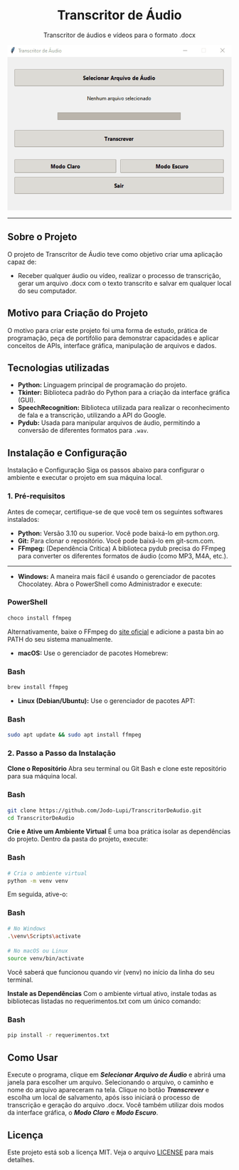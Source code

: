 <div align="center">

<h1>Transcritor de Áudio</h1>

Transcritor de áudios e vídeos para o formato .docx

<img src="/Animação.gif" />

</div>

---

## Sobre o Projeto

O projeto de Transcritor de Áudio teve como objetivo criar uma aplicação capaz de: 
- Receber qualquer áudio ou vídeo, realizar o processo de transcrição, gerar um arquivo .docx com o texto transcrito e salvar em qualquer local do seu computador. 

## Motivo para Criação do Projeto

O motivo para criar este projeto foi uma forma de estudo, prática de programação, peça de portifólio para demonstrar capacidades e aplicar conceitos de APIs, interface gráfica, manipulação de arquivos e dados.

## Tecnologias utilizadas

- **Python:** Linguagem principal de programação do projeto.
- **Tkinter:** Biblioteca padrão do Python para a criação da interface gráfica (GUI).
- **SpeechRecognition:** Biblioteca utilizada para realizar o reconhecimento de fala e a transcrição, utilizando a API do Google.
- **Pydub:** Usada para manipular arquivos de áudio, permitindo a conversão de diferentes formatos para `.wav`.

## Instalação e Configuração

Instalação e Configuração
Siga os passos abaixo para configurar o ambiente e executar o projeto em sua máquina local.

### 1. Pré-requisitos
Antes de começar, certifique-se de que você tem os seguintes softwares instalados:

- **Python:** Versão 3.10 ou superior. Você pode baixá-lo em python.org.
- **Git:** Para clonar o repositório. Você pode baixá-lo em git-scm.com.
- **FFmpeg:** (Dependência Crítica) A biblioteca pydub precisa do FFmpeg para converter os diferentes formatos de áudio (como MP3, M4A, etc.).

---

- **Windows:**
    A maneira mais fácil é usando o gerenciador de pacotes Chocolatey. Abra o PowerShell como Administrador e execute:
### PowerShell
```powershell
choco install ffmpeg
```
Alternativamente, baixe o FFmpeg do [site oficial](https://ffmpeg.org/download.html) e adicione a pasta bin ao PATH do seu sistema manualmente.

- **macOS:**
    Use o gerenciador de pacotes Homebrew:
### Bash
```bash
brew install ffmpeg
```

- **Linux (Debian/Ubuntu):**
    Use o gerenciador de pacotes APT:

### Bash
```bash
sudo apt update && sudo apt install ffmpeg
```


### 2. Passo a Passo da Instalação

**Clone o Repositório**
Abra seu terminal ou Git Bash e clone este repositório para sua máquina local.

### Bash
```bash
git clone https://github.com/Jodo-Lupi/TranscritorDeAudio.git
cd TranscritorDeAudio
```

**Crie e Ative um Ambiente Virtual**
É uma boa prática isolar as dependências do projeto. Dentro da pasta do projeto, execute:

### Bash
```bash
# Cria o ambiente virtual
python -m venv venv
```
Em seguida, ative-o:

### Bash
```bash
# No Windows
.\venv\Scripts\activate

# No macOS ou Linux
source venv/bin/activate
```
Você saberá que funcionou quando vir (venv) no início da linha do seu terminal.

**Instale as Dependências**
Com o ambiente virtual ativo, instale todas as bibliotecas listadas no requerimentos.txt com um único comando:

### Bash
```bash
pip install -r requerimentos.txt
```

## Como Usar

Execute o programa, clique em ***Selecionar Arquivo de Áudio*** e abrirá uma janela para escolher um arquivo. Selecionando o arquivo, o caminho e nome do arquivo apareceram na tela. Clique no botão ***Transcrever*** e escolha um local de salvamento, após isso iniciará o processo de transcrição e geração do arquivo .docx. 
Você também utilizar dois modos da interface gráfica, o ***Modo Claro*** e ***Modo Escuro***.

## Licença

Este projeto está sob a licença MIT. Veja o arquivo [LICENSE](/LICENSE) para mais detalhes.
